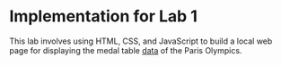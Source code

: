 # Implementation for Lab 1
This lab involves using HTML, CSS, and JavaScript to build a local web page for displaying the medal table [data](medal_countries.csv) of the Paris Olympics.